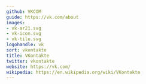 ```yaml
---
github: VKCOM
guide: https://vk.com/about
images:
- vk-ar21.svg
- vk-icon.svg
- vk-tile.svg
logohandle: vk
sort: vkontakte
title: VKontakte
twitter: vkontakte
website: https://vk.com/
wikipedia: https://en.wikipedia.org/wiki/VKontakte
---
```


